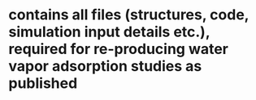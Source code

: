 # contains all files (structures, code, simulation input details etc.), required for re-producing water vapor adsorption studies as published #
